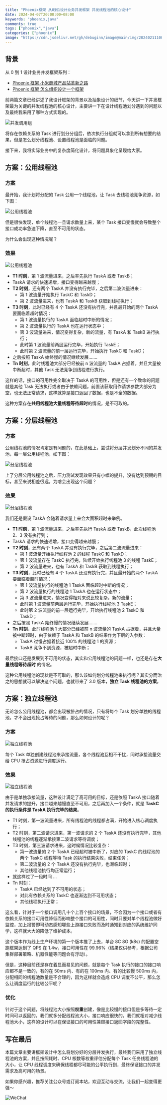```yaml
---
title: "Phoenix框架 从0到1设计业务并发框架 并发线程池的核心设计"
date: 2024-04-07T20:00:00+08:00
keywords: "phoenix,java"
comments: true
tags: ["phoenix","java"]
categories: ["phoenix"]
image: "https://cdn.jsdelivr.net/gh/debuginn/image@main/img/202402111005028.jpeg"
---
```


## 背景

从 0 到 1 设计业务并发框架系列：
- [Phoenix 框架 小米商城产品站革新之路](/p/phoenix-framework-1/)
- [Phoenix 框架 怎么组织设计一个框架](/p/phoenix-framework-2/)

前两篇文章已经讲述了我设计框架的背景以及抽象设计的细节，今天讲一下并发框架最为关键的并发线程池的核心设计，主要讲一下在设计线程池划分遇到的问题以及最终我采用了哪种方式实现的。

![并发调用组](https://cdn.jsdelivr.net/gh/debuginn/image@main/img/202306292017666.png)

将存在依赖关系的 Task 进行划分分组后，依次执行分组就可以拿到所有想要的结果，但是怎么划分线程池、设置线程池是面临的问题。

接下来，我将实际业务中的复杂度简化设计，将问题具象化呈现给大家。

## 方案：公用线程池

### 方案

最开始，我计划将分配的 Task 公用一个线程池，让 Task 去线程池竞争资源，如下图：

![公用线程池](https://cdn.jsdelivr.net/gh/debuginn/image@main/img/20240402UDmgNy.jpeg)

但是很快发现，单个线程池一旦请求数量上来，某个 Task 接口变慢就会导致整个接口成功率急速下降，直至不可用的状态。

为什么会出现这种情况呢？

### 效果

![公用线程池](https://cdn.jsdelivr.net/gh/debuginn/image@main/img/202404024RVJfT.jpeg)

- **T1 时刻**，第 1 波流量进来，之后率先执行 TaskA 或者 TaskB；
- TaskA 请求的快速递增，接口变得越来越慢；
- **T2 时刻**，还有两个 TaskA 并没有执行完毕，之后第二波流量进来：
	- 第 1 波流量开始执行 TaskC 和 TaskD；
	- 第 2 波流量进来，也有 TaskA 和 TaskB 获取到线程执行；
- **T3 时刻**，此时已经有 4 个 TaskA 还没有执行完，并且最开始的两个 TaskA 要面临着超时情况：
	- 第 1 波流量执行的 TaskA 面临超时中断的情况；
	- 第 2 波流量执行的 TaskA 也在运行状态中；
	- 第 3 波流量进来，情况变得复杂，新的流量，有 TaskA 和 TaskB 进行执行；
	- 此时第 1 波流量前两层运行完毕，开始执行 TaskE；
	- 此时第 2 波流量的前一层运行完毕，开始执行 TaskC 和 TaskD；
- 之后按照 TaskA 始终慢的情况继续发展.......
- **Tn 时刻**，此时线程池大部分已经被前 n 波流量的 TaskA 占据着，并且大量被中断超时，其他 Task 无法竞争到线程进行执行。

这样的话，接口的可用性完全取决于 TaskA 的可用性，但是还有一个致命的问题就是其他 Task 无法执行或者由于依赖问题，前置该获取用作请求参数大部分为空，也无法正常请求，这样就算是接口返回了数据，也是不全的数据。

这种方案存在**共用线程池大量线程等待超时**的情况，是不可取的。

## 方案：分层线程池

### 方案

公用线程池的情况肯定是有问题的，在此基础上，尝试将分层并发划分不同的并发池，每一层公用线程池，如下图：

![分层线程池](https://cdn.jsdelivr.net/gh/debuginn/image@main/img/20240402liTZYD.jpeg)

上了分层公用线程池之后，压力测试发现效果只有小幅的提升，没有达到预期的目标，甚至来说相差很远，为啥会出现这个问题？

### 效果

![分层线程池](https://cdn.jsdelivr.net/gh/debuginn/image@main/img/20240402tpIWJo.jpeg)


我们还是假设 TaskA 会随着请求量上来会大面积超时来举例。

- **T1 时刻**，第 1 波流量进来，之后率先执行 TaskA 或者 TaskB，此次线程池 2、3 没有执行到；
- TaskA 请求的快速递增，接口变得越来越慢；
- **T2 时刻**，还有两个 TaskA 并没有执行完毕，之后第二波流量进来：
	- 第 1 波流量开始执行线程池 2 的线程 TaskC 和 TaskD；
	- 第 1 波流量存在 TaskC 执行完，陆续开始执行线程池 3 的线程 TaskE；
	- 第 2 波流量进来，也有 TaskA 和 TaskB 获取到线程执行；
- **T3 时刻**，此时已经有 4 个 TaskA 还没有执行完，并且最开始的两个 TaskA 要面临着超时情况：
	- 第 1 波流量执行的线程池 1 TaskA 面临超时中断的情况；
	- 第 2 波流量执行的线程池 1 TaskA 也在运行状态中；
	- 第 3 波流量进来，情况变得相对来说比较复杂，新的流量；
	- 此时第 1 波流量前两层运行完毕，开始执行线程池 3  TaskE；
	- 此时第 2 波流量的前一层运行完毕，开始执行线程池 2 TaskC 和 TaskD；
- 之后按照 TaskA 始终慢的情况继续发展.......
- **Tn 时刻**，此时线程池  1 大部分已经被前 n 波流量的 TaskA 占据着，并且大量被中断超时，由于依赖于 TaskA 和 TaskB 的结果作为下层的入参数：
	- TaskA 过慢占据着接近 100% 的线程池 1 的资源；
	- TaskB 竞争不到资源，被超时中断；

最后接口还是发展到不可用的状态，其实和公用线程池的问题一样，也还是存在**大量线程等待超时**
的情况。

这种公用线程池的现状是不可取的，那么该如何划分线程池来执行呢？其实分而治之的思想就可以解决这个问题，也就带来了 3.0 版本，**独立 Task 线程池的方案**。

## 方案：独立线程池

无论怎么公用线程池，都会出现被挤占的情况，只有将每个 Task 划分单独的线程池，才不会出现抢占等待的问题，那么如何设计的呢？

### 方案

![独立线程池](https://cdn.jsdelivr.net/gh/debuginn/image@main/img/20240402lXnyb4.jpeg)


每个 Task 单独创建线程池来承接流量，各个线程池互相不干扰，同时承接流量交给 CPU 抢占资源进行调度运行。

### 效果

![独立线程池](https://cdn.jsdelivr.net/gh/debuginn/image@main/img/20240402i6w2aW.jpeg)


由于是单独承接流量，这种设计满足了高可用的目标，还是依照 TaskA 接口随着并发请求的提升，接口越来越慢直至不可用，之后再加入一个条件，就是 **TaskC 的执行条件是 TaskA 执行完毕的结果**。

- T1 时刻，第一波流量进来，所有线程池的线程都占满，开始进入核心调度执行；
- T2 时刻，第二波请求进来，第一波请求的 2 个 TaskA  还没有执行完毕，其他线程池的线程逐渐承接第二波请求等待调度；
- T3 时刻，第三波请求进来，这时候情况比较复杂：
	- 第一波流量的 2 个 TaskA 已经超时被中断了，对应的 TaskC 的线程池的两个 TaskC 线程等待 Task 的执行结果失败，结束任务；
	- 第二波流量的 2 个 TaskA 还没有执行完毕，也濒临超时；
	- 其他线程池执行均正常运行；
- 就这样过了一段时间 ...
- Tn 时刻：
	- TaskA 已经达到了不可用的状态；
	- 对此有依赖关系的 TaskC 也逐渐达到不可用状态；
	- 其他线程执行正常；

这么看，针对于一个接口调用几十个上百个接口的场景，不会因为一个接口或者有依赖关系的接口可用性降低而影响整个接口的可用性，同时只要对单个线程池做好监控，加上报警即可动态感知哪些上游接口失败而及时通知到对应的系统维护同学，这样就大大的降低了维护成本。

这个版本作为线上生产环境的第一个版本推了上去，单台 8C 8G (k8s) 的配置空跑框架达到了 QPS 在 1.4w，接口可用性在 99.96%（结果仅供参考，根据公司集群部署策略、机器性能等问题会有浮动）。

但是，这种目前还是存在着显而易见的问题，就是每个 Task 执行的接口的接口响应都不是一致的，有的在 50ms 内、有的在 100ms 内、有的比较慢 500ms 内，分配相同的线程池数量是不合理的，因为这样就会造成 CPU 调度不公平，那么怎么让调度运行的比较公平呢？

### 优化

针对于这个问题，将线程池大小按照**权重**创建，像是比较慢的接口但是多等待一定时间可以返回的，我们就多分配线程池大小，接口响应很快的，我们就相对减少线程池大小，这样的设计可以在保证接口的可用性兼顾接口返回字段的完整性。

## 写在最后

本篇文章主要讲框架设计中怎么将划分好的分层并发执行，最终我们采用了独立线程池的方案，并且按照耗时、CPU 核数等权重评估分配每个 Task 任务线程池的大小，让 CPU 线程调度来确保线程都尽可能的公平执行到，最终保证接口的并发需求及高可用的场景。

如果你感兴趣，推荐关注公众号或订阅本站，欢迎互动与交流，让我们一起变得更强～

![WeChat](https://cdn.jsdelivr.net/gh/debuginn/image@main/img/202302202248422.png)




